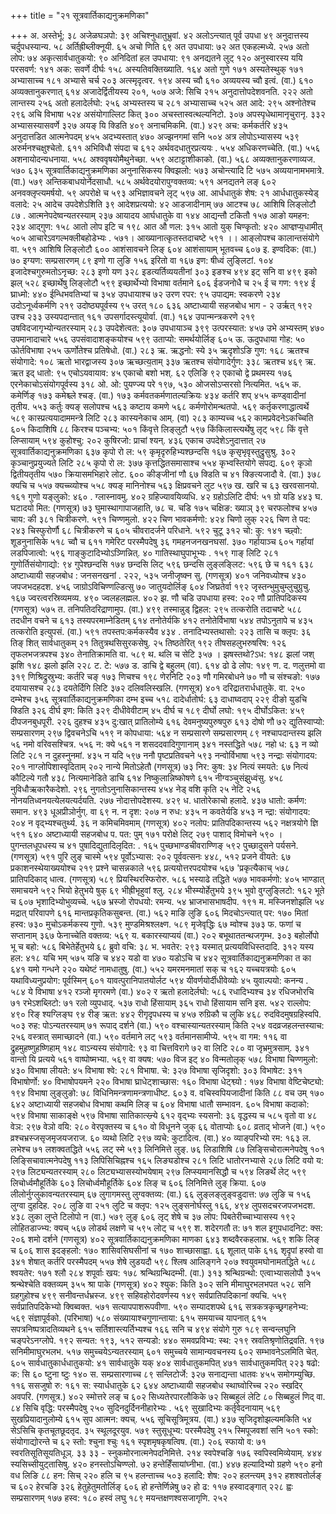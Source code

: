 +++
title = "२१ सूत्रवार्तिकाद्यनुक्रमणिका"

+++
अ. अस्तेर्भू: ३८ अजेळघञपो: ३९ अचिश्नुधातुभ्रुवां. ४२ अलोऽन्त्यात् पूर्व उपधा ४९ अनुदात्तस्य चर्दुपधस्यान्य. ५८ अर्तिह्रीब्लीक्नूयी. ६५ अचो णिति ६९ अत उपधाया: ७२ अत एकहल्मध्ये. २५७ अतो लोप: ७४ अकृत्सार्वधातुकयो: ९० अनिदितां हल उपधाया: ९१ अनद्यतने लुट् १२० अनुस्वारस्य ययि परसवर्ण: १४१ अक: सवर्णे दीर्घः १५८ अस्यतिवक्तिख्याति. १६४ अतो गुणे १७१ अस्यतेस्थुक् १७१ अभ्यासाच्च १८१ अभ्यासे चर्च २०३ अत्स्मृदृत्वर. १९४ अस्य च्वौ ६१० अव्ययस्य च्वौ इत्वं. (वा.) ६१० अव्यक्तानुकरणात् ६१४ अजादेर्द्वितीयस्य २०१, ५०७ अजे: सिचि २१५
अनुदात्तोपदेशवनति. २२२ अतो लान्तस्य २५६ अतो हलादेर्लघो: २५६ अभ्यस्तस्य च २८१ अभ्यासाच्च ५२५ अत आदे: २९५ अश्नोतेश्च २९६ अचि विभाषा ५२४ असंयोगाल्लिट कित् ३०० अचस्तास्वत्थल्यनिटो. ३०७ अपस्पृधेथामानृचुरानृ. ३३२ अभ्यासस्यासवर्णे ३२७ अयङ् यि क्डिति ४०९ अनाचमिकमि. (वा.) ४२९ अच: कर्मकर्तरि ४३५ अनुदात्तडित आत्मनेपदम् ४५५ अदभ्यस्तात् ४७० अज्झनगमां सनि ५०४ अत्र लोपोऽभ्यासस्य ५३९ अरुर्मनश्चक्षुश्चेतो. ६११ अभिविधौ संपदा च ६१२ अर्थवदधातुरप्रत्ययः . ५५४ अधिकरणच्चेति. (वा.) ५५६ अशनायोदन्यधनाया. ५५८ अश्ववृषयोमैथुनेच्छा. ५५९
अटाट्टाशीकाको. (वा.) ५६८ अव्यक्तानुकरणाव्यज. ५७०
६३५
सूत्रवार्तिकाद्यनुक्रमणिका अनुनासिकस्य क्विझलो: ५७३ अचोन्त्यादि टि ५७५ अव्ययानामभमात्रे. (वा.) ५७९ अन्तिकबाधयोर्नेदसाधौ. ५८५ अर्थवेदयोरापुग्वक्तव्य: ५९१ अनद्यतने लङ् ६०२ अनवक्लृप्त्यमर्षयो. ५९ अपरोक्षे च ५९३ अभिज्ञावचने लृट् ५९७
आ. आर्धधातुकं शेष: २१ आर्धधातुकस्येड् वलादे: २५ आदेच उपदेशेऽशिति ३९ आदेशप्रत्ययो: ४२ आडजादीनाम् ७७ आटश्च ७८ आशिषि लिङ्लोटौ ८७ . आत्मनेपदेष्वन्यतरस्याम् २३७ आयादय आर्घधातुके वा १४४ आद्यन्तौ टकितौ १५७ आङो यमहन: २३४ आद्गुण: १५८ आतो लोप इटि च १९८ आत औ णल: ३१५ आतो युक् चिण्कृतो: ४२० आप्ज्ञप्य॒धामीत् ५०५ आचारेऽवगल्भक्लीबहोडेभ्यः . ५७१। आख्यानात्कृतस्तदाचष्टे ५९१ ।। आङ्लोपश्च कालान्तसंयोगे वा. ५९१
आशिषि लिङ्लोटौ ६०० आशंसावचने लिङ् ६०४ आशंसायाम् भूतवच्च ६०७
इ. इण्वदिक: (वा.) ७० इग्यण: सम्प्रसारणम् ८९ इणो गा लुङि १५६ इरितो वा १६७ इण: षीध्वं लुङ्लिटां. १०४ इजादेश्चगुरुमतोऽनृच्छ: २८३ इणो यण ३२८ इडत्यर्तिव्ययतीनां ३०३ इङश्च ४९४ इट् सनि वा ४९९ इको झल् ५२८ इच्छार्थेषु लिङ्लोटौ ५९९ इच्छार्थेभ्यो विभाषा वर्तमाने ६०६
ईडजनोधै च २५ ई च गण: १९४ ई घ्राध्मो: ४४० ईन्धिभवतिभ्यां च ३५४
उपधायाश्च ७२ उरण रपर: ९५ उपाद्यम: स्वकरणे २३४ उदोऽनूर्ध्वकर्मणि २१९ उदोष्ठ्यपूर्वस्य ९५ उरत् १८०
६३६
अष्टाध्यायी सहजबोध भाग - २
उर्ऋत् १९२ उश्च २३३ उस्यपदान्तात् १६१ उपसर्गादस्त्यूयोर्वा. (वा.) १६४ उपान्मन्त्रकरणे २१९ उषविदजागृभ्योन्यतरस्याम् २८३ उपदेशेत्वत: ३०७ उपधायाञ्च ३९९ उत्परस्यात: ४५७ उभे अभ्यस्तम् ४७० उपमानादाचारे ५५६ उपसंवादाशङ्कयोश्च ५९९ उताप्यो: समर्थयोर्लिङ् ६०५
ऊ. ऊदुपधाया गोह: ५० ऊोर्तविभाषा २५५ ऊर्णोतेश्च प्रतिषेधो. (वा.) २८३
ऋ. ऋद्धनो: स्ये ३५ ऋदृशोऽङि गुण: १६८
ऋतश्च संयोगादे: १०८ ऋतो भारद्वाजस्य ३०७ ऋच्छत्य॒ताम् ३३७ ऋतश्च संयोगादेर्गुण: ३३८ ऋतश्च ४६९
ऋ. ऋत इद् धातो: ९५
एचोऽयवायाव: ४५ एकाचो बशो भश्. ६२ एलिङि ९२ एकाचो द्वे प्रथमस्य १७६ एरनेकाचोऽसंयोगपूर्वस्य ३१८
ओ. ओ: पुयण्ज्य परे १९७, ५३० ओजसोऽप्सरसो नित्यमित. ५६५
क. कमेर्णिङ् १७३ कमेश्च्ले श्चङ्. (वा.) १७३ कर्मवतकर्मणातल्यक्रियः ४३४ कर्तरि शप् ४५५ कण्ड्वादीनां तृतीय. ५५३ कर्तुः क्यङ् सलोपश्च ५६३ कष्टाय कमणे ५६८ कर्मणोरोमन्थतपो. ५६९ कर्तृकरणाद्धात्वर्थे ५८९ कास्प्रत्ययादाममन्त्रे लिटि २८३ कास्यनेकाच आम्. (वा) २८३ काम्यच्च ५६२ कामप्रवेदनेऽकच्चिति ६०५ किदाशिषि ८८ किरश्च पञ्चभ्य: ५०१ किंवृत्ते लिङ्लुटौ ५९७ किंकिलास्त्यर्थेषु लृट् ५९८ किं वृत्ते लिप्सायाम् ५९४ कुहोश्चु: २०२ कुषिरजो: प्राचां श्यन्. ४३६
एकाच उपदेशेऽनुदात्तात् २७
सूत्रवार्तिकाद्यनुक्रमणिका
६३७
कृपो रो ल: ५९ कृमृदृरुहिभ्यश्छन्दसि १६७ कृसृभृवृस्तुद्रुसुश्रु. ३०२ कृञ्चानुप्रयुज्यते लिटि २८५ कृपो रो ल: ३७७ कृत्तद्धितसमासाश्च ५५४ कृभ्वस्तियोगे संपद्य. ६०९ कृञो द्वितीयतृतीय ५७० क्रियासमभिहारे लोट. ६०० कीङ्जीनां णौ ६७ क्डिति च ४१ क्ङित्यजादौ वे. (वा.) ३७८ क्यचि च ५५७ क्यच्च्व्योश्च ५५८ क्यङ् मानिनोश्च ५६३ क्षिप्रवचने लुट ५९७
ख. खरि च ६३ खरवसानयो. १६१
गुणो यङ्लुको: ४६० . ग्लास्नावमु. ४०२ ग्रहिज्यावयिव्यधि. ४२ ग्रहोऽलिटि दीर्घ: ५१ ग्रो यडि ४४३
घ. घटादयो मित: (गणसूत्र) ७३ घुमास्थागापाजहाति, ७८
च. चडि १७५ चक्षिङ: ख्याञ् ३९ चरफलोश्च ४५७ चाय: की ३८१ चित्रीकरणे. ५९१ चिण्णमुलो. ४२२ चिण भावकर्मणो: ४२४ चिणो लुक् २२६ चिण ते पद: २४३ चिस्फुरोर्णौ ६८ चित्रीकरणे च ६०५ चीवरादर्जने परिधाने. ५९२ चुटू ३१२ चो: कु: १४१ च्छ्वो: शूडनुनासिके ५१८ च्वौ च ६११
गमेरिट परस्मैपदेषु ३६ गमहनजनखनघसां. ३७० गर्हायाञ्च ६०५ गर्हायां लडपिजात्वो: ५९६ गाङ्कुटादिभ्योऽञ्णिन्नित्. ४० गातिस्थाघुपाभूभ्यः . १५९ गाङ् लिटि २८१ गुणोर्तिसंयोगाद्यो: ९४ गुपेश्छन्दसि १७४
छन्दसि लिट् ५९६ छन्दसि लुङ्लङ्लिट: ५९६ छे च १६१
६३८
अष्टाध्यायी सहजबोध :
जनसनखनां . २२२, ५३५ जनीजृष्क्न सु. (गणसूत्र) ४०१
जनिवध्योश्च ४३० जपजभदहदश. ४५६ जाग्रोऽविचिण्णल्डित्सु ७० जातुयदोर्लिङ् ६०४ जिघ्रतेर्वा १९२
जृस्तन्भुमुचुम्लुचुग्रुचु. १६७ ज्वरत्वरस्रिव्यमव्य. ४९० ज्वलहलह्मल. ४०२
झ.
णौ चडि उपधाया हस्व: २०२ णौ प्रातिपदिकस्य (गणसूत्र) ५७५
त. तनिपतिदरिद्राणामुप. (वा.) ४९९ तस्मान्नुड् द्विहल: २९५ तत्करोति तदाचष्टे ५८८ तदधीन वचने च ६१३ तस्यपरमाम्नेडितम् ६१४ तनोतेर्यकि ४१२ तनोतेर्विभाषा ५४४ तपोऽनुतापे च ४३५ तत्करोति इत्युपसं. (वा.) ५९१ तपस्तप:कर्मकस्यैव ४३४ . तनादिभ्यस्तथासो: २२३ तासि च क्लृप: ३६ तिङ् शित् सार्वधातुकम् २१ तितुत्रथसिसुरकसेषु. २५ तिष्ठतेरित् १९२ तीषसहलुभरुषरिष: १२६ तृफलभजत्रपश्च ३४० तेनातिक्रामति वा. ५८९
थ. थलि च सेटि ३५७ ।
झषस्तथो?ऽध: १४८ झलां जश् झशि १४८ झलो झलि २२८
ट. टे: ५७७
ड. डाचि द्वे बहुलम् (वा). ६१४
ढो ढे लोप: १४९
ण.
द.
णलुत्तमो वा ३१९ णिश्रिद्रुस्रुभ्य: कर्तरि चङ् १७३ णिचश्च १९८
णेरनिटि २०३ णौ गमिरबोधने ७० णौ च संश्चङो: १७७
दयायासश्च २८३ दयतेर्दिगि लिटि ३७२ दलिवलिस्खलि. (गणसूत्र) ४०१ दरिद्रातरार्धधातुके. वा. २५० दम्भेश्च ३५६
सूत्रवार्तिकाद्यनुक्रमणिका
दम्भ इच्च ५१८ दादेर्धातोर्घ: ६३ दाधाघ्वदाप् २२९ दीङो युडचि क्डिति ३२६ दीर्घ इण: किति ३२९ दीधीवेवीटाम् ४५ दीर्घ च १८९ दीर्घो लघो: १९५ दीर्घोऽकित: ४५९ दीपजनबुधपूरी. २२६ दुहश्च ४३५ दु:खात् प्रातिलोम्ये ६१६ देवमनुष्यपुरुषपुरु ६१३ दोषो णौ ७२ द्युतिस्वाप्यो: सम्प्रसारणम् २९७ द्विवचनेऽचि ५१९
न कोपधाया: ५६४ न सम्प्रसारणे सम्प्रसारणम् ८९ नश्चापदान्तस्य झलि ५६ नमो वरिवसश्चित्र. ५५६ न: क्ये ५६१ न शसददवादिगुणानाम् ३४१ नस्तद्धिते ५७८ नहो ध: ६३ न व्यो लिटि २८१ न दुहस्नुनमां. ४३५ न यदि ५९७ ननौ पृष्टप्रतिवचने ५९३ नन्वोर्विभाषा ५९३ नन्द्राः संयोगादय: २०१ नाग्लोपिशास्वृदिताम् २०२ नान्ये मितोऽहेतौ (गणसूत्र) ७३ निर: कुष: ३४ नित्यं स्मयते: ६७ नित्यं कौटिल्ये गतौ ४३८ नित्यमानेडिते डाचि ६१४ निष्कुलान्निष्कोषणे ६१५ नीग्वञ्चुसंझुध्वंसु. ४५८ नुविधौऋकारैकदेशो. २९६ नुगतोऽनुनासिकान्तस्य ४५४ नेड् वशि कृति २५ नेटि २५६ नोनयतिध्वनयत्येलयत्यर्दयति. २७७ नोदात्तोपदेशस्य. ४२९
ध.
धातोरेकाचो हलादे. ४३७ धातो: कर्मण: समान. ४९३ धूअप्रीञोर्नुग्. वा ६९
न. न दृश: २०७ न रुध: ४३५ न कवतेर्यडि ४५३ न न्द्रा: संयोगादय: २०४ न वृद्भ्यश्चतुर्थ्य. ३६ न कमिचमिवमाम् (गणसूत्र) ४०२ नलोप: प्रातिपदिकान्तस्य ५६२ नक्षत्रयोगे ज्ञि ५९१
६४०
अष्टाध्यायी सहजबोध
प.
पत: पुम् १७१ परोक्षे लिट् २७९ पाशाद् विमोचने ५९० । पुगन्तलधूपधस्य च ४१ पुषादिद्युतादिलृदित: . १६५ पुच्छभाण्डचीवराण्णिङ् ५९२ पुच्छादुसने पर्यसने. (गणसूत्र) ५९१ पुरि लुङ् चास्मे ५९४ पूर्वोऽभ्यास: २०२ पूर्ववत्सनः ४४८, ५१२ प्रजने वीयते: ६७ प्रकाशनस्थेयाख्ययोश्च २१९ प्रश्ने चासन्नकाले ५९६ प्रत्ययोत्तरपदयोश्च ५६७ 'प्रकृत्यैकाच् ५७८
प्रातिपदिकाद् धात्व. (गणसूत्र) ५८९ प्रियस्थिरस्फिरोरु. ५८६
भस्याढे तद्धिते ५७७ भावकर्मणो: ४०५ भाण्डात् समाचयने ५९२ भियो हेतुभये षुक् ६९ भीह्रीभृहुवां श्लु. २८४ भीस्म्योर्हेतुभये ३९५ भुवो वुग्लुङ्लिटो: १६२ भूते च ६०७ भृशादिभ्योभुव्यच्चे. ५६७ भ्रस्जो रोपधयो: रमन्य. ५४ भ्राजभासभाषदीप. १९१
म. मस्जिनशोझलि ५४ मद्रात् परिवापणे ६१६ मान्तप्रकृतिकसुबन्त. (वा.) ५६२ माङि लुङि ६०६ मिदचोऽन्त्यात् पर: १७० मितां हस्व: ७३० मुचोऽकर्मकस्य गुणो. ५३९ मुण्डमिश्रश्लक्ष्ण. ५८९ मृजेवृद्धिः ६७ म्वोश्च ३७३
फ.
फणां च सप्तानाम् ३६७ फेनाच्चेति वक्तव्य: ५६९
य.
बकारस्याप्ययं (वा.) २०२ बभूथाततन्थजगृम्भ. ३०३ बहोर्लोपो भू च बहो: ५८६ बिभेतेर्हेतुभये ६८ ब्रुवो वचि: ३८
भ. भवतेर: २९३
यस्मात् प्रत्ययविधिस्तदादि. ३१२ यस्य हल: ४१८ यचि भम् ५७५ यङि च ४४२ यडो वा ४७० यडोऽचि च ४४२
सूत्रवार्तिकाद्यनुक्रमणिका
त
का
६४१
यमो गन्धने २२० यथेष्टं नामधातुषु. (वा.) ५५२ यमरमनमातां सक् च १६२ यच्चयत्रयोः ६०५ यथाविध्यनुप्रयोग: पूर्वस्मिन् ६०१ यावत्पुरानिपातयोर्लट ५९४ यीवर्णयोर्दीधीवेव्योः ४५ युवाल्पयो: कनन्य . ५८४ ये विभाषा ४१२
रञ्जो मृगरमणे (वा.) ४०२ र ऋतो हलादेर्लघो: ५८६ रधादिभ्यश्च ३४ रधिजभोरचि ७१ रभेऽशब्लिटो: ७१ रलो व्युपधाद्. ५३७ राधो हिंसायाम् ३६५ राधो हिंसायाम सनि इस. ५४२ राल्लोप: ४९० रिङ् श्यग्लिङ्घ ९४ रीङ् ऋत: ४४२ रीगृदृपधस्य च ४५७ रुग्रिकौ च लुकि ४६८ रुदविदमुषग्रहिस्वपि. ५०३ रुह: पोऽन्यतरस्याम् ७१ रूपाद् दर्शने (वा.) ५९०
वश्चास्यान्यतरस्याम् किति २५४ वदव्रजहलन्तस्याच: २५६ वस्त्रात् समाच्छादने (वा.) ५९० वर्तमाने लट् ५९३ वर्तमानसामीप्ये. ५९५ वा गम: ११६ वा द्रुहमुहष्णुहष्णिहाम् १४८ वाऽन्यस्य संयोगादे: ९३ वा चित्तविरागे ७२ वा लिटि २८० वा जृभ्रमुत्रसाम्. ३४१ वान्तो यि प्रत्यये ५६१ वाष्पोष्मभ्या. ५६९ वा क्यष: ५७० विज इट् ४० विन्मतोलृक् ५७८ विभाषा चिण्णमुलो: ४३० विभाषा लीयते: ४५ विभाषा श्वे: २८१ विभाषा. चे: ३२७ विभाषा सृजिदृशो: ३०३ विभाषेट: ३११ विभाषोर्णो: ४० विभाषोपयमने २२० विभाषा घ्राधेट्शाच्छास: १६० विभाषा धेट्श्व्यो : १७४ विभाषा वेष्टिचेष्ट्यो: १९४ विभाषा लुङ्लुङो: ७८ विधिनिमन्त्रणामन्त्रणाधीष्ट. ६०३
व.
वचिस्वपियजादीनां किति ८८ वच उम् १७०
६४२
अष्टाध्यायी सहजबोध
विभाषा कथमि लिङ् च ६०४ विभाषा धातौ सम्भावन. ६०५ विभाषा कदाको: ५९४ विभाषा साकाङ्क्षे ५९७ विभाषा सातिकात्स्न्र्ये ६१२ वृद्भ्यः स्यसनो: ३६ वृद्धस्य च ५८५
वृतो वा ४८ वेञ: २९७ वेञो वयि: २८० वेरपृक्तस्य च ६१० वो विधूनने जुक् ६६ वोताप्योः ६०८ व्रताद् भोजने (वा.) ५९० व्रश्चभ्रस्जसृजमृजयजराज. ६० व्यथो लिटि २९७ व्यचे: कुटादित्व. (वा.) ४० व्याङ्परिभ्यो रम: १६३
ल. लभेश्च ७१ लशक्वतद्धिते ५५६ लट् स्मे ५९३ लिनिमित्ते लुङ्. ७६ लिडाशिषि ८७ लिङ्सिचोरात्मनेपदेषु १०१ लिङ्सिचावात्मनेपदेषु ११३ लिपिसिचिह्नश्च १६५ लिङ्यडोश्च २८१ लिटि धातोरनभ्यासे २८७
लिटि वयो य: २९७ लिट्यन्यतरस्याम् २८० लिट्यभ्यासस्योभयेषाम् २९७ लिप्स्यमानसिद्धौ च ५९४ लिङर्थे लेट् ५९९ लिचोर्ध्वमौहूर्तिके ६०३ लिचोर्ध्वमौहूर्तिके ६०४
लिङ् च ६०६ लिनिमित्ते लुङ् क्रिया. ६०७ लीलोर्नुग्लुकावन्यतरस्याम् ६७ लुगागमस्तु लुग्वक्तव्य: (वा.) ६६ लुङ्लङ्लुङ्वडुदात्त: ७७ लुङि च १५६ लुग्वा दुहदिह. २०८ लुङि वा २५१ लुटि च क्लृप: १२५ लुङ्सनोर्घस्लु १६६, ४९४ लुपसदचरजपजभदश. ४३८ लुका लुप्ते टिलोपो न (वा.) ५७९
लुङ् ६०६ लृट् शेषे च ३७ लोप: पिबतेरीच्चाभ्यासस्य १९२ लोहितडाज्भ्य: क्यच् ५६७ लोडर्थ लक्षणे च ५९५ लोट् च ५९९
श. शदेरगतौ त: ७१ शल इगुपधादनिट: क्स: २०६ शमो दर्शने (गणसूत्र) ४०२
सूत्रवार्तिकाद्यनुक्रमणिका
माणका
६४३
शब्दवैरकहलाभ्र. ५६९ शकि लिङ् च ६०६ शास इदङ्हलो: १७० शासिवसिघसीनां च १७० शाच्छासाह्वा. ६६ शूलात् पाके ६१६ शृदृपां हस्वो वा ३४१ शेषात् कर्तरि परस्मैपदम् ५५७ शेषे लुडयदौ ५९८ श्लिष आलिङ्गने २०७ श्वयुवमघोनामतद्धिते ५८८ श्वयतेर: १७१ श्लौ २८४ शपूर्वाः खय: १७८ श्रन्थिग्रन्थिदम्भी. (वा.) ३१३ श्रन्थिग्रन्थो: एत्वाभ्यासलोपौ ३५५ श्रन्थेश्चेति वक्तव्यम् ३५५ श्रा पाके (गणसूत्र) ४०२ श्युक: किति ३०२
सनि मीमाघुरभलभपत ५२८ सनि ग्रहगुहोश्च ४९९ सनीवन्तर्धभ्रस्ज. ४९९ सहिवहोरोदवर्णस्य १४९ सर्वप्रातिपदिकानां क्यचि. ५५९ सर्वप्रातिपदिकेभ्यो क्विब्वक्त. ५७१ सत्यापपाशरूपवीणा. ५९० सम्यादशपथे ६१६ सत्रकत्रकृच्छ्रगहनेभ्य: ५६९ संज्ञापूर्वको. (परिभाषा) ५८० संख्यायाश्चगुणान्ताया: ६१५ समयाच्च यापनात् ६१५ सपत्रनिष्पत्रादतिव्यथने ६१५ सर्तिशास्त्यर्तिभ्यश्च १६६ सनि च ४९४ संयोगे गुरु १८९ सन्वन्लघुनि चङ्परेऽनग्लोपे. १९२ सन्यत: १९३, ५१२ सन्यडो: ४४० समवप्रविभ्य: स्थ: २१९ स्रवतिश्रृणोतिद्रवति. १९७ सनिमीमाघुरभलभ. ५१७ समुच्चयेऽन्यतरस्याम् ६०१ समुच्चये सामान्यवचनस्य ६०२ सम्भावनेऽलमिति चेत्. ६०५ सार्वधातुकार्धधातुकयो: ४१ सार्वधातुके यक् ४०४ सार्वधातुकमपित् ४७१ सार्वधातुकमपित् २२३
षढो: क: सि ६० ष्टुना ष्टुः १४०
स.
सम्प्रसारणाच्च ८९ सन्लिटोर्जे: ३२७ सनाद्यन्ता धातवः ४५५ समोगम्युच्छि. ११६ ससजुषो रु: १६१ स: स्यार्धधातुके ६२
६४४
अष्टाध्यायी सहजबोध
स्थाघ्वोरिच्च २२० स्खदिर् अवपरि. (गणसूत्र.) ४०२ स्मोत्तरे लङ् च ६०२
सिध्यतेरपारलौकिके ७२ सिब्बहुलं लेटि ८० सिब्बहुलं णिद् वा. ८४ सिचि वृद्धि: परस्मैपदेषु २५० सुदिनदुर्दिननीहारेभ्यः . ५६९ सुखादिभ्यः कर्तृवेदनायाम् ५६९ सुखप्रियादानुलोम्ये ६१५ सुप आत्मन: क्यच्. ५५६ सूचिसूत्रिमूत्रय. (वा.) ४३७ सृजिदृशोझल्यमकिति ५४ सेऽसिचि कृतचूतछूदतृद. ३५ स्थूलदूरयुव. ५७९ स्तुसूधूभ्य: परस्मैपदेषु २१५ स्मिपूजवशां सनि ५०१
स्को: संयोगाद्योरन्ते च ६२ स्तो: श्चुना श्चुः १६१ स्पृशमृषकृषत्विष. (वा.) २०६ स्फायो व: ७१ स्वरतिसूतिसूयतिधूञ्. ३३
३३ - स्नुकमोरनात्मनेपदनिमित्ते. २१४ स्वपेश्चङि १७६ स्वपिस्वमिव्येयाम्. ४४४ स्यसिच्सीयुट्तासिषु. ४२०
हनस्तोऽचिण्ण्लो. ७२ हन्तेहिँसायांघ्नीभा. (वा.) ४४७ हल्यादिभ्यो ग्रहणे ५९० हनो वध लिङि ८८ हन: सिच् २२० हलि च ९५ हलन्ताच्च ५०३ हलादि: शेष: २०२ हलन्त्यम् ३१२ हशश्वतोर्लङ् च ६०२ हेरचङि ३२६ हेतुहेतुमतोर्लिङ् ६०६ हो हन्तेर्णिन्नेषु ७२ हो ढ: ११७ हस्वादङ्गात् २२८
ह्वः सम्प्रसारणम् १७७ हस्व: १८० हस्वं लघु १८९ मयन्तक्षणश्वसजागृणि. २५२

